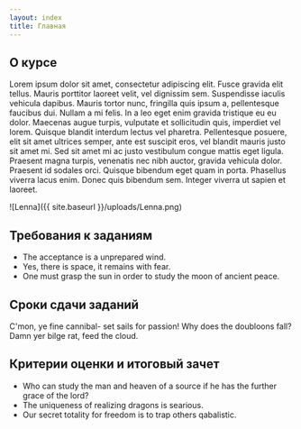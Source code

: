 ```yaml
---
layout: index
title: Главная
---
```


## О курсе

Lorem ipsum dolor sit amet, consectetur adipiscing elit. Fusce gravida elit tellus. Mauris porttitor laoreet velit, vel dignissim sem. Suspendisse iaculis vehicula dapibus. Mauris tortor nunc, fringilla quis ipsum a, pellentesque faucibus dui. Nullam a mi felis. In a leo eget enim gravida tristique eu eu dolor. Maecenas augue turpis, vulputate et sollicitudin quis, imperdiet vel lorem. Quisque blandit interdum lectus vel pharetra. Pellentesque posuere, elit sit amet ultrices semper, ante est suscipit eros, vel blandit mauris justo sit amet mi. Sed sit amet mi ac justo vestibulum congue mattis eget ligula. Praesent magna turpis, venenatis nec nibh auctor, gravida vehicula dolor. Praesent id sodales orci. Quisque bibendum eget quam in porta. Phasellus viverra lacus enim. Donec quis bibendum sem. Integer viverra ut sapien et laoreet.

![Lenna]({{ site.baseurl }}/uploads/Lenna.png)


## Требования к заданиям

 * The acceptance is a unprepared wind.
 * Yes, there is space, it remains with fear.
 * One must grasp the sun in order to study the moon of ancient peace.

## Сроки сдачи заданий

C'mon, ye fine cannibal- set sails for passion! Why does the doubloons fall? Damn yer bilge rat, feed the cloud.

## Критерии оценки и итоговый зачет

 * Who can study the man and heaven of a source if he has the further grace of the lord?
 * The uniqueness of realizing dragons is searious.
 * Our secret totality for freedom is to trap others qabalistic.